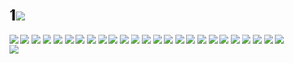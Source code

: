 # 1![](../img/18/00000001.jpg)
![](../img/18/00000002.jpg)
![](../img/18/00000003.jpg)
![](../img/18/00000004.jpg)
![](../img/18/00000005.jpg)
![](../img/18/00000006.jpg)
![](../img/18/00000007.jpg)
![](../img/18/00000008.jpg)
![](../img/18/00000009.jpg)
![](../img/18/00000010.jpg)
![](../img/18/00000011.jpg)
![](../img/18/00000012.jpg)
![](../img/18/00000013.jpg)
![](../img/18/00000014.jpg)
![](../img/18/00000015.jpg)
![](../img/18/00000016.jpg)
![](../img/18/00000017.jpg)
![](../img/18/00000018.jpg)
![](../img/18/00000019.jpg)
![](../img/18/00000020.jpg)
![](../img/18/00000021.jpg)
![](../img/18/00000022.jpg)
![](../img/18/00000023.jpg)
![](../img/18/00000024.jpg)
![](../img/18/00000025.jpg)
![](../img/18/00000026.jpg)
![](../img/18/00000027.jpg)
